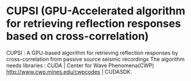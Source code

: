 # CUPSI (GPU-Accelerated algorithm for retrieving reflection responses based on cross-correlation)
CUPSI : A GPU-based algorithm for retrieving reflection responses by cross-correlation from passive source seismic recordings
The algorithm needs libraries :
CUDA |
Center for Wave Phenomena(CWP) http://www.cwp.mines.edu/cwpcodes |
CUDASDK.
